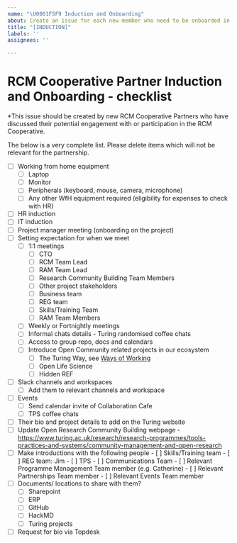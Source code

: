 ```yaml
---
name: "\U0001F5F9 Induction and Onboarding"
about: Create an issue for each new member who need to be onboarded in the team
title: "[INDUCTION]"
labels: ''
assignees: ''

---
```


<!-- This template is based on The [Open Research Community Management Team Onboarding Checklist](https://github.com/alan-turing-institute/open-research-community-management/blob/main/.github/ISSUE_TEMPLATE/NEW_MEMBERS.md) -->

# RCM Cooperative Partner Induction and Onboarding - checklist

*This issue should be created by new RCM Cooperative Partners who have discussed their potential engagement with or participation in the RCM Cooperative.

The below is a very complete list. Please delete items which will not be relevant for the partnership. 

- [ ] Working from home equipment 
    - [ ] Laptop
    - [ ] Monitor 
    - [ ] Peripherals (keyboard, mouse, camera, microphone) 
    - [ ] Any other WfH equipment required (eligibility for expenses to check with HR)
- [ ] HR induction
- [ ] IT induction
- [ ] Project manager meeting (onboarding on the project)
- [ ] Setting expectation for when we meet
    - [ ] 1:1 meetings
        - [ ] CTO
        - [ ] RCM Team Lead
        - [ ] RAM Team Lead
        - [ ] Research Community Building Team Members
        - [ ] Other project stakeholders
        - [ ] Business team
        - [ ] REG team
        - [ ] Skills/Training Team
        - [ ] RAM Team Members
    - [ ] Weekly or Fortnightly meetings
    - [ ] Informal chats details - Turing randomised coffee chats
    - [ ] Access to group repo, docs and calendars
    - [ ] Introduce Open Community related projects in our ecosystem
        - [ ] The Turing Way, see [Ways of Working](https://github.com/alan-turing-institute/the-turing-way/blob/main/ways_of_working.md)
        - [ ] Open Life Science
        - [ ] Hidden REF
- [ ] Slack channels and workspaces
    - [ ] Add them to relevant channels and workspace
- [ ] Events
    - [ ] Send calendar invite of Collaboration Cafe
    - [ ] TPS coffee chats
- [ ] Their bio and project details to add on the Turing website
- [ ] Update Open Research Community Building webpage - https://www.turing.ac.uk/research/research-programmes/tools-practices-and-systems/community-management-and-open-research
- [ ] Make introductions with the following people
        - [ ] Skills/Training team
        - [ ] REG team: Jim
        - [ ] TPS
        - [ ] Communications Team 
        - [ ] Relevant Programme Management Team member (e.g. Catherine)
        - [ ] Relevant Partnerships Team member 
        - [ ] Relevant Events Team member 
- [ ] Documents/ locations to share with them? 
	- [ ] Sharepoint
	- [ ] ERP
	- [ ] GitHub
	- [ ] HackMD
	- [ ] Turing projects
- [ ] Request for bio via Topdesk
